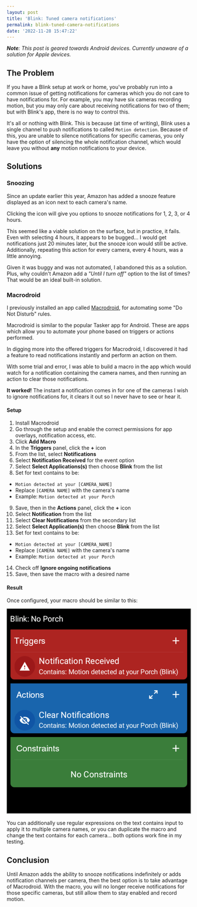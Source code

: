 ```yaml
---
layout: post
title: 'Blink: Tuned camera notifications'
permalink: blink-tuned-camera-notifications
date: '2022-11-28 15:47:22'
---
```


***Note**: This post is geared towards Android devices. Currently unaware of a solution for Apple devices.*

## The Problem

If you have a Blink setup at work or home, you've probably run into a common issue of getting notifications for cameras which you do not care to have notifications for. For example, you may have six cameras recording motion, but you may only care about receiving notifications for two of them; but with Blink's app, there is no way to control this.

It's all or nothing with Blink. This is because (at time of writing), Blink uses a single channel to push notifications to called `Motion detection`. Because of this, you are unable to silence notifications for specific cameras, you only have the option of silencing the whole notification channel, which would leave you without **any** motion notifications to your device.

## Solutions

### Snoozing

Since an update earlier this year, Amazon has added a snooze feature displayed as an icon next to each camera's name.

Clicking the icon will give you options to snooze notifications for 1, 2, 3, or 4 hours.

This seemed like a viable solution on the surface, but in practice, it fails. Even with selecting 4 hours, it appears to be bugged... I would get notifications just 20 minutes later, but the snooze icon would still be active. Additionally, repeating this action for every camera, every 4 hours, was a little annoying.

Given it was buggy and was not automated, I abandoned this as a solution. Plus, why couldn't Amazon add a *"Until I turn off"* option to the list of times? That would be an ideal built-in solution.

### Macrodroid

I previously installed an app called [Macrodroid](https://play.google.com/store/apps/details?id=com.arlosoft.macrodroid&hl=en_CA&gl=US&pli=1), for automating some "Do Not Disturb" rules.

Macrodroid is similar to the popular Tasker app for Android. These are apps which allow you to automate your phone based on triggers or actions performed.

In digging more into the offered triggers for Macrodroid, I discovered it had a feature to read notifications instantly and perform an action on them.

With some trial and error, I was able to build a macro in the app which would watch for a notification containing the camera names, and then running an action to clear those notifications.

**It worked!** The instant a notification comes in for one of the cameras I wish to ignore notifications for, it clears it out so I never have to see or hear it.

#### Setup

1. Install Macrodroid
2. Go through the setup and enable the correct permissions for app overlays, notification access, etc.
3. Click **Add Macro**
4. In the **Triggers** panel, click the **+** icon
5. From the list, select **Notifications**
6. Select **Notification Received** for the event option
7. Select **Select Applications(s)** then choose **Blink** from the list
8. Set for text contains to be:
  - `Motion detected at your [CAMERA_NAME]`
  - Replace `[CAMERA NAME]` with the camera's name
  - Example: `Motion detected at your Porch` 
9. Save, then in the **Actions** panel, click the **+** icon
10. Select **Notification** from the list
11. Select **Clear Notifications** from the secondary list
12. Select **Select Application(s)** then choose **Blink** from the list
13. Set for text contains to be:
  - `Motion detected at your [CAMERA_NAME]`
  - Replace `[CAMERA NAME]` with the camera's name
  - Example: `Motion detected at your Porch` 
14. Check off **Ignore ongoing notifications**
15. Save, then save the macro with a desired name

#### Result

Once configured, your macro should be similar to this:

![Macro](/assets/images/2022/11/blink.png)

You can additionally use regular expressions on the text contains input to apply it to multiple camera names, or you can duplicate the macro and change the text contains for each camera... both options work fine in my testing.

## Conclusion

Until Amazon adds the ability to snooze notifications indefinitely or adds notification channels per camera, then the best option is to take advantage of Macrodroid. With the macro, you will no longer receive notifications for those specific cameras, but still allow them to stay enabled and record motion.